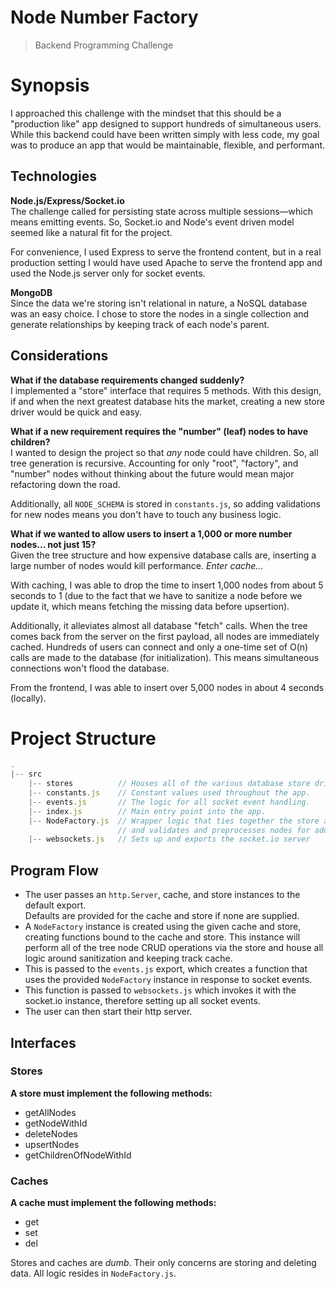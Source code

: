 # Node Number Factory
> Backend Programming Challenge

# Synopsis
I approached this challenge with the mindset that this should be a "production like" app designed
to support hundreds of simultaneous users. While this backend could have been written simply with
less code, my goal was to produce an app that would be maintainable, flexible, and performant.

## Technologies
**Node.js/Express/Socket.io**    
The challenge called for persisting state across multiple sessions—which means emitting events.
So, Socket.io and Node's event driven model seemed like a natural fit for the project.

For convenience, I used Express to serve the frontend content, but in a real production setting
I would have used Apache to serve the frontend app and used the Node.js server only
for socket events.

**MongoDB**    
Since the data we're storing isn't relational in nature, a NoSQL database was an easy choice.
I chose to store the nodes in a single collection and generate relationships by keeping track of each
node's parent.

## Considerations
**What if the database requirements changed suddenly?**    
I implemented a "store" interface that requires 5 methods. With this design,
if and when the next greatest database hits the market, creating a new store driver would
be quick and easy.

**What if a new requirement requires the "number" (leaf) nodes to have children?**    
I wanted to design the project so that *any* node could have children. So, all tree generation is
recursive. Accounting for only "root", "factory", and "number" nodes without thinking about the
future would mean major refactoring down the road.

Additionally, all `NODE_SCHEMA` is stored in `constants.js`, so adding validations for new
nodes means you don't have to touch any business logic.

**What if we wanted to allow users to insert a 1,000 or more number nodes... not just 15?**    
Given the tree structure and how expensive database calls are, inserting a large number of nodes
would kill performance. *Enter cache...*

With caching, I was able to drop the time to insert 1,000 nodes from about 5 seconds to 1 (due
to the fact that we have to sanitize a node before we update it, which means fetching the missing
data before upsertion).

Additionally, it alleviates almost all database "fetch" calls.
When the tree comes back from the server on the first payload, all nodes are
immediately cached. Hundreds of users can connect and only a one-time set of O(n) calls are made
to the database (for initialization). This means simultaneous connections won't flood the database. 

From the frontend, I was able to insert over 5,000 nodes in about 4 seconds (locally).

# Project Structure
```js
.
|-- src
    |-- stores          // Houses all of the various database store drivers.
    |-- constants.js    // Constant values used throughout the app.
    |-- events.js       // The logic for all socket event handling.
    |-- index.js        // Main entry point into the app.
    |-- NodeFactory.js  // Wrapper logic that ties together the store and cache,
                        // and validates and preprocesses nodes for addition/deletion.
    |-- websockets.js   // Sets up and exports the socket.io server
```

## Program Flow
- The user passes an `http.Server`, cache, and store instances to the default export.    
  Defaults are provided for the cache and store if none are supplied.
- A `NodeFactory` instance is created using the given cache and store, creating functions
  bound to the cache and store.
  This instance will perform all of the tree node CRUD operations via the store and
  house all logic around sanitization and keeping track cache.
- This is passed to the `events.js` export, which creates a function that uses
  the provided `NodeFactory` instance in response to socket events.
- This function is passed to `websockets.js` which invokes it with the socket.io instance,
  therefore setting up all socket events.
- The user can then start their http server.

## Interfaces

### Stores
**A store must implement the following methods:**
- getAllNodes
- getNodeWithId
- deleteNodes
- upsertNodes
- getChildrenOfNodeWithId

### Caches
**A cache must implement the following methods:**
- get
- set
- del

Stores and caches are *dumb*. Their only concerns are storing and deleting data. All logic
resides in `NodeFactory.js`.